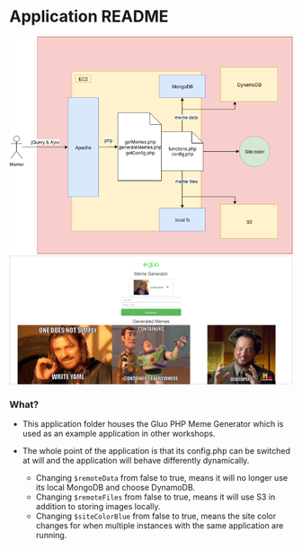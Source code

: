 # Application README #

![](images/PHPApplicationSchema.png?raw=true)
![](images/PHPApplicationScreenshot.png?raw=true)

### What? ###

* This application folder houses the Gluo PHP Meme Generator which is used as an example application in other workshops.

* The whole point of the application is that its config.php can be switched at will and the application will behave differently dynamically.
    * Changing `$remoteData` from false to true, means it will no longer use its local MongoDB and choose DynamoDB.
    * Changing `$remoteFiles` from false to true, means it will use S3 in addition to storing images locally.
    * Changing `$siteColorBlue` from false to true, means the site color changes for when multiple instances with the same application are running.
